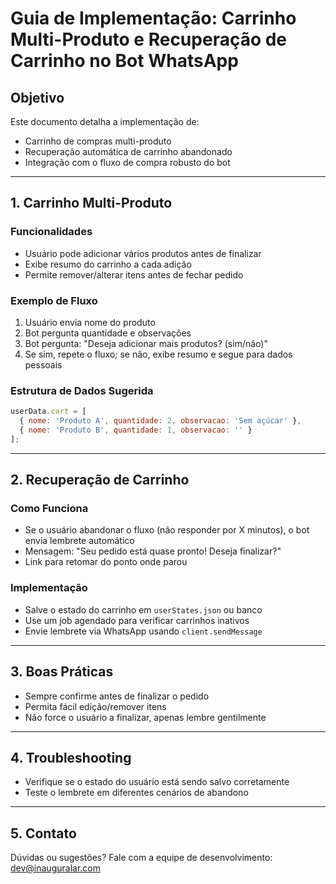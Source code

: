 # Guia de Implementação: Carrinho Multi-Produto e Recuperação de Carrinho no Bot WhatsApp

## Objetivo
Este documento detalha a implementação de:
- Carrinho de compras multi-produto
- Recuperação automática de carrinho abandonado
- Integração com o fluxo de compra robusto do bot

---

## 1. Carrinho Multi-Produto
### Funcionalidades
- Usuário pode adicionar vários produtos antes de finalizar
- Exibe resumo do carrinho a cada adição
- Permite remover/alterar itens antes de fechar pedido

### Exemplo de Fluxo
1. Usuário envia nome do produto
2. Bot pergunta quantidade e observações
3. Bot pergunta: "Deseja adicionar mais produtos? (sim/não)"
4. Se sim, repete o fluxo; se não, exibe resumo e segue para dados pessoais

### Estrutura de Dados Sugerida
```js
userData.cart = [
  { nome: 'Produto A', quantidade: 2, observacao: 'Sem açúcar' },
  { nome: 'Produto B', quantidade: 1, observacao: '' }
];
```

---

## 2. Recuperação de Carrinho
### Como Funciona
- Se o usuário abandonar o fluxo (não responder por X minutos), o bot envia lembrete automático
- Mensagem: "Seu pedido está quase pronto! Deseja finalizar?"
- Link para retomar do ponto onde parou

### Implementação
- Salve o estado do carrinho em `userStates.json` ou banco
- Use um job agendado para verificar carrinhos inativos
- Envie lembrete via WhatsApp usando `client.sendMessage`

---

## 3. Boas Práticas
- Sempre confirme antes de finalizar o pedido
- Permita fácil edição/remover itens
- Não force o usuário a finalizar, apenas lembre gentilmente

---

## 4. Troubleshooting
- Verifique se o estado do usuário está sendo salvo corretamente
- Teste o lembrete em diferentes cenários de abandono

---

## 5. Contato
Dúvidas ou sugestões? Fale com a equipe de desenvolvimento: dev@inauguralar.com
